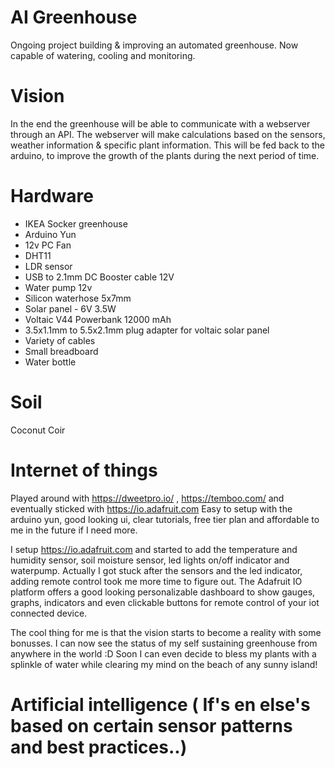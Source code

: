 # AI Greenhouse
Ongoing project building & improving an automated greenhouse.
Now capable of watering, cooling and monitoring.

# Vision
In the end the greenhouse will be able to communicate with a webserver through an API.
The webserver will make calculations based on the sensors, weather information & specific plant information.
This will be fed back to the arduino, to improve the growth of the plants during the next period of time.

# Hardware
- IKEA Socker greenhouse
- Arduino Yun
- 12v PC Fan
- DHT11
- LDR sensor
- USB to 2.1mm DC Booster cable 12V
- Water pump 12v 
- Silicon waterhose 5x7mm
- Solar panel - 6V 3.5W
- Voltaic V44 Powerbank 12000 mAh
- 3.5x1.1mm to 5.5x2.1mm plug adapter for voltaic solar panel
- Variety of cables
- Small breadboard
- Water bottle

# Soil
Coconut Coir

# Internet of things
Played around with https://dweetpro.io/ , https://temboo.com/ and eventually sticked with https://io.adafruit.com
Easy to setup with the arduino yun, good looking ui, clear tutorials, free tier plan and affordable to me in the future if I need more.

I setup https://io.adafruit.com and started to add the temperature and humidity sensor, soil moisture sensor, led lights on/off indicator and waterpump. Actually I got stuck after the sensors and the led indicator, adding remote control took me more time to figure out. The Adafruit IO platform offers a good looking personalizable dashboard to show gauges, graphs, indicators and even clickable buttons for remote control of your iot connected device.

The cool thing for me is that the vision starts to become a reality with some bonusses.
I can now see the status of my self sustaining greenhouse from anywhere in the world :D 
Soon I can even decide to bless my plants with a splinkle of water while clearing my mind on the beach of any sunny island!


# Artificial intelligence ( If's en else's based on certain sensor patterns and best practices..)

